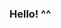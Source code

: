 ### Hello! ^^

<!--
**stefanyimanuel/stefanyimanuel** is a ✨ _special_ ✨ repository because its `README.md` (this file) appears on your GitHub profile.

Here are some ideas to get you started:

༉‧₊˚✧ I'm a Physics student at Bandung Institute of Technology
˗ˏˋI'm looking forward to learn about programming and data sciences!ˎˊ˗
⋆*✩⑅◡̈⃝*  19/STAY/SHE//HER
